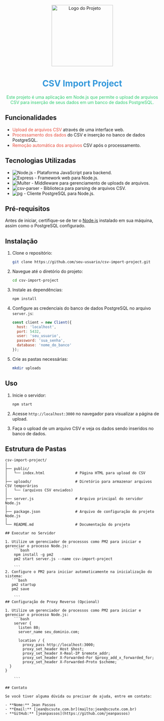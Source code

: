 <p align="center">
  <img src="caminho/para/sua/logo.png" alt="Logo do Projeto" width="200">
</p>

<h1 align="center" style="color:#3498db;">CSV Import Project</h1>

<p align="center" style="color:#2ecc71;">
  Este projeto é uma aplicação em Node.js que permite o upload de arquivos CSV para inserção de seus dados em um banco de dados PostgreSQL.
</p>

## Funcionalidades

- <span style="color:#e74c3c;">Upload de arquivos CSV</span> através de uma interface web.
- <span style="color:#e74c3c;">Processamento dos dados</span> do CSV e inserção no banco de dados PostgreSQL.
- <span style="color:#e74c3c;">Remoção automática dos arquivos</span> CSV após o processamento.

## Tecnologias Utilizadas

- ![Node.js](https://img.shields.io/badge/Node.js-16.x-brightgreen) - Plataforma JavaScript para backend.
- ![Express](https://img.shields.io/badge/Express-4.x-blue) - Framework web para Node.js.
- ![Multer](https://img.shields.io/badge/Multer-1.4.2-yellow) - Middleware para gerenciamento de uploads de arquivos.
- ![csv-parser](https://img.shields.io/badge/csv--parser-3.x-orange) - Biblioteca para parsing de arquivos CSV.
- ![pg](https://img.shields.io/badge/pg-8.x-red) - Cliente PostgreSQL para Node.js.

## Pré-requisitos

Antes de iniciar, certifique-se de ter o [Node.js](https://nodejs.org/) instalado em sua máquina, assim como o PostgreSQL configurado.

## Instalação

1. Clone o repositório:
    ```bash
    git clone https://github.com/seu-usuario/csv-import-project.git
    ```
   
2. Navegue até o diretório do projeto:
    ```bash
    cd csv-import-project
    ```

3. Instale as dependências:
    ```bash
    npm install
    ```

4. Configure as credenciais do banco de dados PostgreSQL no arquivo `server.js`:
    ```javascript
    const client = new Client({
      host: 'localhost',
      port: 5432,
      user: 'seu_usuario',
      password: 'sua_senha',
      database: 'nome_do_banco'
    });
    ```

5. Crie as pastas necessárias:
    ```bash
    mkdir uploads
    ```

## Uso

1. Inicie o servidor:
    ```bash
    npm start
    ```

2. Acesse `http://localhost:3000` no navegador para visualizar a página de upload.

3. Faça o upload de um arquivo CSV e veja os dados sendo inseridos no banco de dados.

## Estrutura de Pastas

```plaintext
csv-import-project/
│
├── public/
│   └── index.html              # Página HTML para upload do CSV
│
├── uploads/                    # Diretório para armazenar arquivos CSV temporários
│   └── (arquivos CSV enviados)
│
├── server.js                   # Arquivo principal do servidor Node.js
│
├── package.json                # Arquivo de configuração do projeto Node.js
│
└── README.md                   # Documentação do projeto

## Executar no Servidor

1. Utilize um gerenciador de processos como PM2 para iniciar e gerenciar o processo Node.js:
    ```bash
    npm install -g pm2
    pm2 start server.js --name csv-import-project

    ```
2. Configure o PM2 para iniciar automaticamente na inicialização do sistema:
   ```bash
   pm2 startup
   pm2 save

    ```
## Configuração de Proxy Reverso (Opcional)

1. Utilize um gerenciador de processos como PM2 para iniciar e gerenciar o processo Node.js:
    ```bash
    server {
      listen 80;
      server_name seu_dominio.com;

      location / {
        proxy_pass http://localhost:3000;
        proxy_set_header Host $host;
        proxy_set_header X-Real-IP $remote_addr;
        proxy_set_header X-Forwarded-For $proxy_add_x_forwarded_for;
        proxy_set_header X-Forwarded-Proto $scheme;
  }
}

    ```

## Contato

Se você tiver alguma dúvida ou precisar de ajuda, entre em contato:

- **Nome:** Jean Passos
- **Email:** [jean@scsute.com.br](mailto:jean@scsute.com.br)
- **GitHub:** [jeanpassos](https://github.com/jeanpassos)

